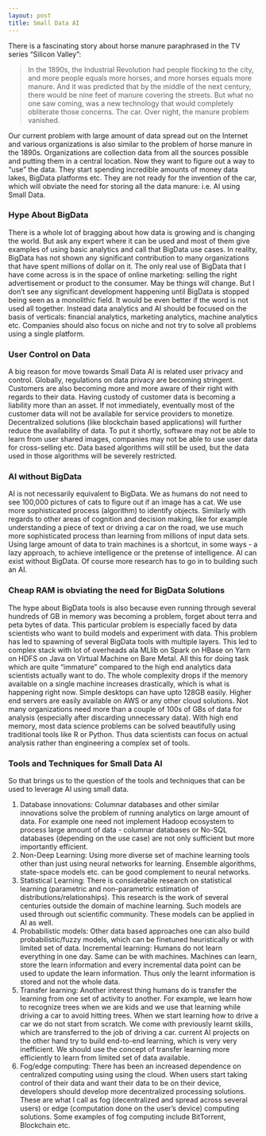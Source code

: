 ```yaml
---
layout: post
title: Small Data AI
---
```

There is a fascinating story about horse manure paraphrased in the TV series “Silicon Valley”:

> In the 1890s, the Industrial Revolution had people flocking to the city, and more people equals more horses, and more horses equals more manure. And it was predicted that by the middle of the next century, there would be nine feet of manure covering the streets. But what no one saw coming, was a new technology that would completely obliterate those concerns. The car. Over night, the manure problem vanished.

Our current problem with large amount of data spread out on the Internet and various organizations is also similar to the problem of horse manure in the 1890s. Organizations are collection data from all the sources possible and putting them in a central location. Now they want to figure out a way to “use” the data. They start spending incredible amounts of money data lakes, BigData platforms etc. They are not ready for the invention of the car, which will obviate the need for storing all the data manure: i.e. AI using Small Data.

### Hype About BigData
There is a whole lot of bragging about how data is growing and is changing the world. But ask any expert where it can be used and most of them give examples of using basic analytics and call that BigData use cases. In reality, BigData has not shown any significant contribution to many organizations that have spent millions of dollar on it. The only real use of BigData that I have come across is in the space of online marketing: selling the right advertisement or product to the consumer. May be things will change. But I don’t see any significant development happening until BigData is stopped being seen as a monolithic field. It would be even better if the word is not used all together. Instead data analytics and AI should be focused on the basis of verticals: financial analytics, marketing analytics, machine analytics etc. Companies should also focus on niche and not try to solve all problems using a single platform.

### User Control on Data
A big reason for move towards Small Data AI is related user privacy and control. Globally, regulations on data privacy are becoming stringent. Customers are also becoming more and more aware of their right with regards to their data. Having custody of customer data is becoming a liability more than an asset. If not immediately, eventually most of the customer data will not be available for service providers to monetize. Decentralized solutions (like blockchain based applications) will further reduce the availability of data. To put it shortly, software may not be able to learn from user shared images, companies may not be able to use user data for cross-selling etc. Data based algorithms will still be used, but the data used in those algorithms will be severely restricted.

### AI without BigData
AI is not necessarily equivalent to BigData. We as humans do not need to see 100,000 pictures of cats to figure out if an image has a cat. We use more sophisticated process (algorithm) to identify objects. Similarly with regards to other areas of cognition and decision making, like for example understanding a piece of text or driving a car on the road, we use much more sophisticated process than learning from millions of input data sets. Using large amount of data to train machines is a shortcut, in some ways - a lazy approach, to achieve intelligence or the pretense of intelligence. AI can exist without BigData. Of course more research has to go in to building such an AI.

### Cheap RAM is obviating the need for BigData Solutions
The hype about BigData tools is also because even running through several hundreds of GB in memory was becoming a problem, forget about terra and peta bytes of data. This particular problem is especially faced by data scientists who want to build models and experiment with data. This problem has led to spawning of several BigData tools with multiple layers. This led to complex stack with lot of overheads ala MLlib on Spark on HBase on Yarn on HDFS on Java on Virtual Machine on Bare Metal. All this for doing task which are quite “immature” compared to the high end analytics data scientists actually want to do. The whole complexity drops if the memory available on a single machine increases drastically, which is what is happening right now. Simple desktops can have upto 128GB easily. Higher end servers are easily available on AWS or any other cloud solutions. Not many organizations need more than a couple of 100s of GBs of data for analysis (especially after discarding unnecessary data). With high end memory, most data science problems can be solved beautifully using traditional tools like R or Python. Thus data scientists can focus on actual analysis rather than engineering a complex set of tools.

### Tools and Techniques for Small Data AI
So that brings us to the question of the tools and techniques that can be used to leverage AI using small data.

1. Database innovations: Columnar databases and other similar innovations solve the problem of running analytics on large amount of data. For example one need not implement Hadoop ecosystem to process large amount of data - columnar databases or No-SQL databases (depending on the use case) are not only sufficient but more importantly efficient.
2. Non-Deep Learning: Using more diverse set of machine learning tools other than just using neural networks for learning. Ensemble algorithms, state-space models etc. can be good complement to neural networks.
3. Statistical Learning: There is considerable research on statistical learning (parametric and non-parametric estimation of distributions/relationships). This research is the work of several centuries outside the domain of machine learning. Such models are used through out scientific community. These models can be applied in AI as well.
4. Probabilistic models: Other data based approaches one can also build probabilistic/fuzzy models, which can be finetuned heuristically or with limited set of data.
Incremental learning: Humans do not learn everything in one day. Same can be with machines. Machines can learn, store the learn information and every incremental data point can be used to update the learn information. Thus only the learnt information is stored and not the whole data.
5. Transfer learning: Another interest thing humans do is transfer the learning from one set of activity to another. For example, we learn how to recognize trees when we are kids and we use that learning while driving a car to avoid hitting trees. When we start learning how to drive a car we do not start from scratch. We come with previously learnt skills, which are transferred to the job of driving a car. current AI projects on the other hand try to build end-to-end learning, which is very very inefficient. We should use the concept of transfer learning more efficiently to learn from limited set of data available.
6. Fog/edge computing: There has been an increased dependence on centralized computing using using the cloud. When users start taking control of their data and want their data to be on their device, developers should develop more decentralized processing solutions. These are what I call as fog (decentralized and spread across several users) or edge (computation done on the user’s device) computing solutions. Some examples of fog computing include BitTorrent, Blockchain etc.

